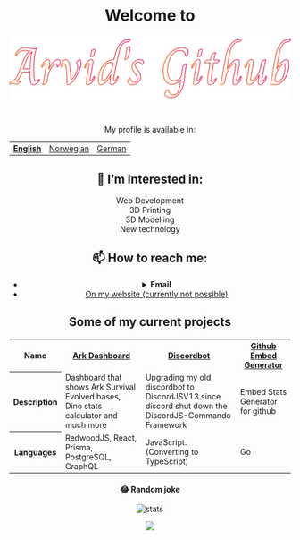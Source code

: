
<h1 align="center">Welcome to</h1>

<div align="center">
  
<img src="icons/arvid.svg">

</div>

#


<p align="center">My profile is available in:</p>
<table align="center">
  <tr>
    <td><b><u><a href="README.md">English</a></b></u></td>
    <td><a href="README_no.md">Norwegian</a></td>
    <td><a href="README_de.md">German</a></td>
  </tr>
</table>


<!--  
<div align="center">
-
![Currently Learning](https://githubembedapic8cwxr2w-ubuntu2.functions.fnc.fr-par.scw.cloud/skills?languages=nuxt,visualbasic,flutter,dart&backgroundcolor=0D1117&title=I%20am%20currently%20learning&titlecolor=ffffff&textcolor=ffffff&boxcolor=0D1117&bordercolor=0D1117)

</div>
-->

<!--  
<div align="center">
-
![Skills](https://githubembedapic8cwxr2w-ubuntu2.functions.fnc.fr-par.scw.cloud/skills?languages=nuxt,tailwind,sass,javascript,typescript,mongodb,lua,css3,html5,express,bootstrap,github,heroku,netlify,threejs,nodejs,unity,alpinejs,graphql&backgroundcolor=0D1117&title=Skills&titlecolor=ffffff&textcolor=FFFFFF&boxcolor=0D1117&bordercolor=0D1117)

</div>
-->

<h2 align="center">👀 I’m interested in:</h2>
<div align="center">
  Web Development<br>
  3D Printing<br>
  3D Modelling<br>
  New technology<br>
</div>


<h2 align="center">📫 How to reach me: </h2>
<ul align="center">
  <!--<li align="center">Email - arvidw0310@gmail.com</li>-->
  <li align="center">
    <details>
      <summary><b>Email</b></summary>
      <!--EmailV2 - spamarvid0310@gmail.com (Longer response time)-->
    </details>
  </li>
  <li align="center"><a href="https://arvidw.space">On my website (currently not possible)</a></li>
</ul>


<!--  
<h2 align="center">Some stats about me</h2>

<div align="center">

 ![Stats]((https://githubembedapic8cwxr2w-ubuntu2.functions.fnc.fr-par.scw.cloud/stats?user=arvidwedtstein&title=Stat&theme=retro&backgroundcolor=0D1117&bordercolor=0D1117)
  
![TopLangs]((https://githubembedapic8cwxr2w-ubuntu2.functions.fnc.fr-par.scw.cloud/languageCard?user=arvidwedtstein&title=My%20Most%20Used%20Languages&theme=github&backgroundcolor=0D1117&bordercolor=0D1117&langs_count=9)
  
 
 <p align="center">
  <img title="🔥" alt="Arvid streak" src="(https://githubembedapic8cwxr2w-ubuntu2.functions.fnc.fr-par.scw.cloud/streak?user=arvidwedtstein&theme=retro&backgroundcolor=0D1117&bordercolor=0D1116"/>
</p>


</div>
-->

<h2 align="center">Some of my current projects</h2>

<table align="center">
  <tr>
    <th>Name</th>
    <th><a href="https://github.com/ArvidWedtstein/ArkDashboard">Ark Dashboard</a></th>
    <th><a href="https://github.com/ArvidWedtstein/DiscordbotV13">Discordbot</a></th>
    <th><a href="https://github.com/ArvidWedtstein/github-embed-generator">Github Embed Generator</a></th>
  </tr>
  <tr>
    <th>Description</th>
    <td>Dashboard that shows Ark Survival Evolved bases, Dino stats calculator and much more</td>
    <td>Upgrading my old discordbot to DiscordJSV13 since discord shut down the DiscordJS-Commando Framework</td>
    <td>Embed Stats Generator for github</td>
  </tr>
  <tr>
    <th>Languages</th>
    <td>RedwoodJS, React, Prisma, PostgreSQL, GraphQL</td>
    <td>JavaScript. (Converting to TypeScript)</td>
    <td>Go</td>
  </tr>
</table>



<h4 align="center">😂 Random joke</h4>

<div align="center">

<!--![Jokes Card](https://readme-jokes.vercel.app/api)-->

![stats](https://github-readme-stats.vercel.app/api/top-langs/?username=arvidwedtstein&layout=compact&langs_count=20&hide_border=true&title_color=ffffff&icon_color=ff0000&text_color=ffffff&bg_color=000000&custom_title=Yes%20Code%20Maek%20Beep%20Boop)

</div>

<!--

![Profile View Counter](https://komarev.com/ghpvc/?username=arvidwedtstein)

-->

<p align="center"> 
  <img src="https://profile-counter.glitch.me/arvidwedtstein/count.svg" />
</p>

#
